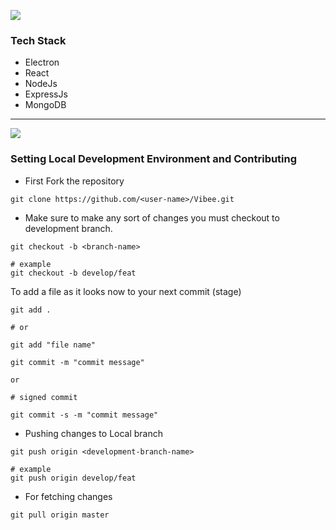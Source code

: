 ![](https://i.imgur.com/suFeP31.png)

### Tech Stack
- Electron
- React
- NodeJs
- ExpressJs
- MongoDB

---
![](https://i.imgur.com/5d7Pcf4.png)

### Setting Local Development Environment and Contributing

- First Fork the repository

```shell
git clone https://github.com/<user-name>/Vibee.git

```


- Make sure to make any sort of changes you must checkout to development branch.

```shell
git checkout -b <branch-name>

# example 
git checkout -b develop/feat
```

To add a file as it looks now to your next commit (stage)

```
git add .

# or

git add "file name"
```

```shell
git commit -m "commit message"

or 

# signed commit 

git commit -s -m "commit message"
```

- Pushing changes to Local branch

```shell
git push origin <development-branch-name>

# example
git push origin develop/feat

```


- For fetching changes

```shell
git pull origin master

```

